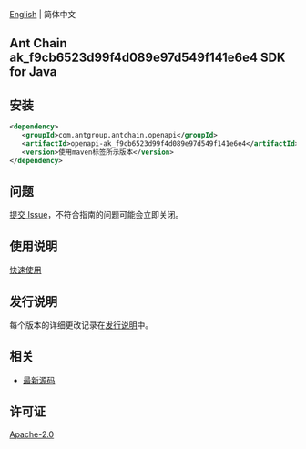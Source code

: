 [English](README.md) | 简体中文

## Ant Chain ak_f9cb6523d99f4d089e97d549f141e6e4 SDK for Java

## 安装

```xml
<dependency>
   <groupId>com.antgroup.antchain.openapi</groupId>
   <artifactId>openapi-ak_f9cb6523d99f4d089e97d549f141e6e4</artifactId>
   <version>使用maven标签所示版本</version>
</dependency>
```

## 问题

[提交 Issue](https://github.com/alipay/antchain-openapi-prod-sdk/issues/new)，不符合指南的问题可能会立即关闭。

## 使用说明

[快速使用](https://github.com/alipay/antchain-openapi-prod-sdk)

## 发行说明

每个版本的详细更改记录在[发行说明](./ChangeLog.txt)中。

## 相关

- [最新源码](https://github.com/alipay/antchain-openapi-prod-sdk/)

## 许可证

[Apache-2.0](http://www.apache.org/licenses/LICENSE-2.0)
